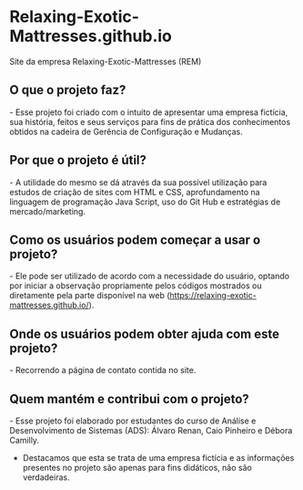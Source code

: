 # Relaxing-Exotic-Mattresses.github.io
   Site da empresa Relaxing-Exotic-Mattresses (REM) <br>
          <h2> O que o projeto faz? </h2>
     <p> - Esse projeto foi criado com o intuito de apresentar uma empresa fictícia, sua história, feitos e seus serviços para fins de prática dos conhecimentos obtidos na cadeira de       Gerência de Configuração e Mudanças. </p> 
          <h2> Por que o projeto é útil? </h2>
     <p>  - A utilidade do mesmo se dá através da sua possível utilização para estudos de criação de sites com HTML e CSS, aprofundamento na linguagem de programação Java Script, uso do Git Hub e estratégias de mercado/marketing. </p> 
          <h2> Como os usuários podem começar a usar o projeto? </h2>
         <p> - Ele pode ser utilizado de acordo com a necessidade do usuário, optando por iniciar a observação propriamente pelos códigos mostrados ou diretamente pela parte disponível na web (https://relaxing-exotic-mattresses.github.io/). </p>
         <h2> Onde os usuários podem obter ajuda com este projeto? </h2>
        <p> - Recorrendo a página de contato contida no site. </p>
         <h2> Quem mantém e contribui com o projeto? </h2>
         - Esse projeto foi elaborado por estudantes do curso de Análise e Desenvolvimento de Sistemas (ADS): Álvaro Renan, Caio Pinheiro e Débora Camilly.
         
* Destacamos que esta se trata de uma empresa fictícia e as informações presentes no projeto são apenas para fins didáticos, não são verdadeiras.
